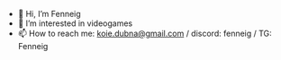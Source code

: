 - 👋 Hi, I’m Fenneig
- 👀 I’m interested in videogames
- 📫 How to reach me: koie.dubna@gmail.com / discord: fenneig / TG: Fenneig

<!--
**Fenneig/Fenneig** is a ✨ _special_ ✨ repository because its `README.md` (this file) appears on your GitHub profile.

Here are some ideas to get you started:

- 🔭 I’m currently working on ...
- 🌱 I’m currently learning ...
- 👯 I’m looking to collaborate on ...
- 🤔 I’m looking for help with ...
- 💬 Ask me about ...
- 📫 How to reach me: ...
- 😄 Pronouns: ...
- ⚡ Fun fact: ...
-->
